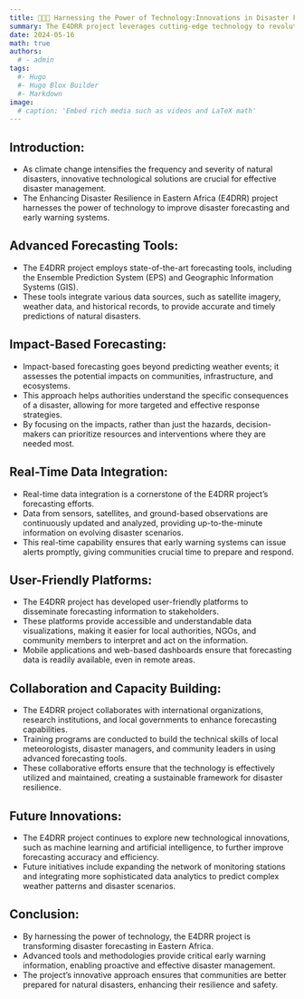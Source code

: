 ```yaml
---
title: 👩🏼‍🏫 Harnessing the Power of Technology:Innovations in Disaster Forecasting
summary: The E4DRR project leverages cutting-edge technology to revolutionize disaster forecasting in Eastern Africa. By implementing advanced forecasting tools and methodologies, the project enhances early warning systems, ensuring timely and effective responses to natural disasters.
date: 2024-05-16
math: true
authors:
  # - admin
tags:
  #- Hugo
  #- Hugo Blox Builder
  #- Markdown
image:
  # caption: 'Embed rich media such as videos and LaTeX math'
---
```


## Introduction:

- As climate change intensifies the frequency and severity of natural disasters, innovative technological solutions are crucial for effective disaster management.
- The Enhancing Disaster Resilience in Eastern Africa (E4DRR) project harnesses the power of technology to improve disaster forecasting and early warning systems.

## Advanced Forecasting Tools:

- The E4DRR project employs state-of-the-art forecasting tools, including the Ensemble Prediction System (EPS) and Geographic Information Systems (GIS).
- These tools integrate various data sources, such as satellite imagery, weather data, and historical records, to provide accurate and timely predictions of natural disasters.

## Impact-Based Forecasting:

- Impact-based forecasting goes beyond predicting weather events; it assesses the potential impacts on communities, infrastructure, and ecosystems.
- This approach helps authorities understand the specific consequences of a disaster, allowing for more targeted and effective response strategies.
- By focusing on the impacts, rather than just the hazards, decision-makers can prioritize resources and interventions where they are needed most.

## Real-Time Data Integration:

- Real-time data integration is a cornerstone of the E4DRR project’s forecasting efforts.
- Data from sensors, satellites, and ground-based observations are continuously updated and analyzed, providing up-to-the-minute information on evolving disaster scenarios.
- This real-time capability ensures that early warning systems can issue alerts promptly, giving communities crucial time to prepare and respond.

## User-Friendly Platforms:

- The E4DRR project has developed user-friendly platforms to disseminate forecasting information to stakeholders.
- These platforms provide accessible and understandable data visualizations, making it easier for local authorities, NGOs, and community members to interpret and act on the information.
- Mobile applications and web-based dashboards ensure that forecasting data is readily available, even in remote areas.

## Collaboration and Capacity Building:

- The E4DRR project collaborates with international organizations, research institutions, and local governments to enhance forecasting capabilities.
- Training programs are conducted to build the technical skills of local meteorologists, disaster managers, and community leaders in using advanced forecasting tools.
- These collaborative efforts ensure that the technology is effectively utilized and maintained, creating a sustainable framework for disaster resilience.

## Future Innovations:

- The E4DRR project continues to explore new technological innovations, such as machine learning and artificial intelligence, to further improve forecasting accuracy and efficiency.
- Future initiatives include expanding the network of monitoring stations and integrating more sophisticated data analytics to predict complex weather patterns and disaster scenarios.

## Conclusion:

- By harnessing the power of technology, the E4DRR project is transforming disaster forecasting in Eastern Africa.
- Advanced tools and methodologies provide critical early warning information, enabling proactive and effective disaster management.
- The project’s innovative approach ensures that communities are better prepared for natural disasters, enhancing their resilience and safety.
